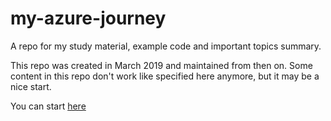 # my-azure-journey

A repo for my study material, example code and important topics summary.

This repo was created in March 2019 and maintained from then on. Some content in this repo don't work like specified here anymore, but it may be a nice start.

You can start [here](summary.md)
